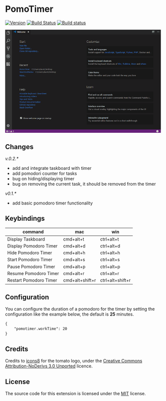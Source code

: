 # PomoTimer

[![Version](https://vsmarketplacebadge.apphb.com/version/afractal.pomotimer.svg)](https://marketplace.visualstudio.com/items?itemName=afractal.pomotimer)
[![Build Status](https://travis-ci.com/afractal/PomoTimer.svg?token=sN9qiKvy34fJyhwzHohM&branch=master)](https://travis-ci.com/afractal/PomoTimer)
[![Build status](https://ci.appveyor.com/api/projects/status/fqnva71t73fotv23/branch/master?svg=true)](https://ci.appveyor.com/project/hermesxgjini/pomotimer/branch/master)

![demo](https://raw.githubusercontent.com/afractal/PomoTimer/master/assets/example.gif)

## Changes

*v.0.2.\**

- add and integrate taskboard with timer
- add pomodori counter for tasks
- bug on hiding/displaying timer
- bug on removing the current task, it should be removed from the timer

*v0.1.\**

- add basic pomodoro timer functionality


## Keybindings

command                | mac             | win
---------------------- | --------------- | ---------------
Display Taskboard      | cmd+alt+t       | ctrl+alt+t
Display Pomodoro Timer | cmd+alt+d       | ctrl+alt+d
Hide Pomodoro Timer    | cmd+alt+h       | ctrl+alt+h
Start Pomodoro Timer   | cmd+alt+s       | ctrl+alt+s
Pause Pomodoro Timer   | cmd+alt+p       | ctrl+alt+p
Resume Pomodoro Timer  | cmd+alt+r       | ctrl+alt+r
Restart Pomodoro Timer | cmd+alt+shift+r | ctrl+alt+shift+r

## Configuration

You can configure the duration of a pomodoro for the timer by setting the configuration like the example below, the default is **25** minutes.

```
{
    "pomotimer.workTime": 20
}
```

## Credits

Credits to [icons8](https://icons8.com/) for the tomato logo, under the [Creative Commons Attribution-NoDerivs 3.0 Unported](https://icons8.com/license/) licence.

## License

The source code for this extension is licensed under the [MIT](./LICENSE.md) license.

